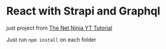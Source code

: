 # React with Strapi and Graphql

just project from [The Net Ninja YT Tutorial](https://youtube.com/playlist?list=PL4cUxeGkcC9h6OY8_8Oq6JerWqsKdAPxn)

Just run `npm install` on each folder
